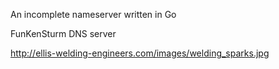 An incomplete nameserver written in Go

FunKenSturm DNS server

<http://ellis-welding-engineers.com/images/welding_sparks.jpg>
